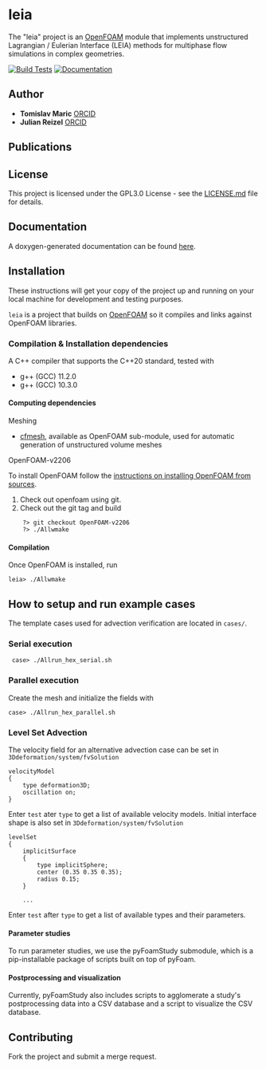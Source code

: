 # leia 

The "leia" project is an [OpenFOAM](https://develop.openfoam.com/Development/openfoam) module that implements unstructured Lagrangian / Eulerian Interface (LEIA) methods for multiphase flow simulations in complex geometries.

[![Build Tests](https://github.com/leia-openfoam/leia/actions/workflows/build.yml/badge.svg)](https://github.com/leia-openfoam/leia/actions/workflows/build.yml)
[![Documentation](https://github.com/leia-openfoam/leia/actions/workflows/docs.yml/badge.svg)](https://leia-openfoam.github.io/leia/)

## Author

* **Tomislav Maric** [ORCID](https://orcid.org/0000-0001-8970-1185)
* **Julian Reizel** [ORCID](https://orcid.org/0000-0002-3787-0283)

## Publications 

## License

This project is licensed under the GPL3.0 License - see the [LICENSE.md](LICENSE.md) file for details.

## Documentation

A doxygen-generated documentation can be found [here](https://leia-openfoam.github.io/leia/).

## Installation

These instructions will get your copy of the project up and running on your local machine for development and testing purposes. 

`leia` is a project that builds on [OpenFOAM](https://develop.openfoam.com/Development/openfoam) so it compiles and links against OpenFOAM libraries.  

### Compilation & Installation dependencies 

A C++ compiler that supports the C++20 standard, tested with 

* g++ (GCC) 11.2.0
* g++ (GCC) 10.3.0

#### Computing dependencies

Meshing 

* [cfmesh](https://cfmesh.com/cfmesh/), available as OpenFOAM sub-module, used for automatic generation of unstructured volume meshes

OpenFOAM-v2206

To install OpenFOAM follow the [instructions on installing OpenFOAM from sources](https://develop.openfoam.com/Development/openfoam/). 

1. Check out openfoam using git. 
2. Check out the git tag and build

```
    ?> git checkout OpenFOAM-v2206
    ?> ./Allwmake
```

#### Compilation 

Once OpenFOAM is installed, run

```
leia> ./Allwmake  
```

## How to setup and run example cases

The template cases used for advection verification are located in `cases/`.   

### Serial execution


```
 case> ./Allrun_hex_serial.sh
```

### Parallel execution

Create the mesh and initialize the fields with 

```
case> ./Allrun_hex_parallel.sh
```

### Level Set Advection  

The velocity field for an alternative advection case can be set in `3Ddeformation/system/fvSolution`

```
velocityModel
{
    type deformation3D; 
    oscillation on;
}
```

Enter `test` ater `type` to get a list of available velocity models. Initial interface shape is also set in `3Ddeformation/system/fvSolution`


```
levelSet
{
    implicitSurface 
    {
        type implicitSphere; 
        center (0.35 0.35 0.35); 
        radius 0.15;
    }

    ...
```

Enter `test` after `type` to get a list of available types and their parameters.

#### Parameter studies

To run parameter studies, we use the pyFoamStudy submodule, which is a pip-installable package of scripts built on top of pyFoam.

#### Postprocessing and visualization

Currently, pyFoamStudy also includes scripts to agglomerate a study's postprocessing data into a CSV database and a script to visualize the CSV database.

## Contributing

Fork the project and submit a merge request.

